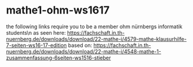 # mathe1-ohm-ws1617
the following links require you to be a member ohm nürnbergs informatik students\n
as seen here: https://fachschaft.in.th-nuernberg.de/downloads/download/22-mathe-i/4579-mathe-klausurhilfe-7-seiten-ws16-17-edition
based on: 
https://fachschaft.in.th-nuernberg.de/downloads/download/22-mathe-i/4548-mathe-1-zusammenfassung-6seiten-ws1516-stieber

